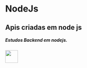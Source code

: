 

# NodeJs
## Apis criadas em node js 

##### Estudos Backend em nodejs.
<img src="https://cdn.jsdelivr.net/gh/devicons/devicon/icons/nodejs/nodejs-plain-wordmark.svg" width='40PX' />

